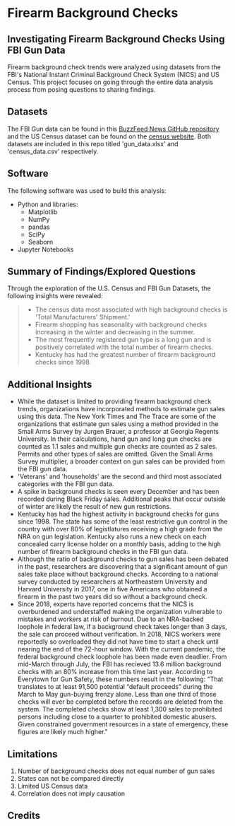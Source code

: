 # Firearm Background Checks
## Investigating Firearm Background Checks Using FBI Gun Data
Firearm background check trends were analyzed using datasets from the FBI's National Instant Criminal Background Check System (NICS) and US Census. This project focuses on going through the entire data analysis process from posing questions to sharing findings.

## Datasets
The FBI Gun data can be found in this [BuzzFeed News GitHub repository](https://github.com/BuzzFeedNews/nics-firearm-background-checks) and the US Census dataset can be found on the [census website](https://data.census.gov/cedsci/). Both datasets are included in this repo titled 'gun_data.xlsx' and 'census_data.csv' respectively. 

## Software
The following software was used to build this analysis: 
* Python and libraries:
  * Matplotlib 
  * NumPy
  * pandas
  * SciPy
  * Seaborn
* Jupyter Notebooks

## Summary of Findings/Explored Questions
Through the exploration of the U.S. Census and FBI Gun Datasets, the following insights were revealed:
> * The census data most associated with high background checks is 'Total Manufacturers' Shipment.'
> * Firearm shopping has seasonality with background checks increasing in the winter and decreasing in the summer.
> * The most frequently registered gun type is a long gun and is positively correlated with the total number of firearm checks.
> * Kentucky has had the greatest number of firearm background checks since 1998.

## Additional Insights
* While the dataset is limited to providing firearm background check trends, organizations have incorporated methods to estimate gun sales using this data. The New York Times and The Trace are some of the organizations that estimate gun sales using a method provided in the Small Arms Survey by Jurgen Brauer, a professor at Georgia Regents University. In their calculations, hand gun and long gun checks are counted as 1.1 sales and multiple gun checks are counted as 2 sales. Permits and other types of sales are omitted. Given the Small Arms Survey multiplier, a broader context on gun sales can be provided from the FBI gun data.
* 'Veterans' and 'households' are the second and third most associated categories with the FBI gun data. 
* A spike in background checks is seen every December and has been recorded during Black Friday sales. Additional peaks that occur outside of winter are likely the result of new gun restrictions.
* Kentucky has had the highest activity in background checks for guns since 1998. The state has some of the least restrictive gun control in the country with over 80% of legistlatures receiving a high grade from the NRA on gun legislation. Kentucky also runs a new check on each concealed carry license holder on a monthly basis, adding to the high number of firearm background checks in the FBI gun data.
* Although the ratio of background checks to gun sales has been debated in the past, researchers are discovering that a significant amount of gun sales take place without background checks. According to a national survey conducted by researchers at Northeastern University and Harvard University in 2017, one in five Americans who obtained a firearm in the past two years did so without a background check.
* Since 2018, experts have reported concerns that the NICS is overburdened and understaffed making the organization vulnerable to mistakes and workers at risk of burnout. Due to an NRA-backed loophole in federal law, if a background check takes longer than 3 days, the sale can proceed without verification. In 2018, NICS workers were reportedly so overloaded they did not have time to start a check until nearing the end of the 72-hour window. With the current pandemic, the federal background check loophole has been made even deadlier. From mid-March through July, the FBI has recieved 13.6 million background checks with an 80% increase from this time last year.  According to Everytown for Gun Safety, these numbers result in the following: "That translates to at least 91,500 potential “default proceeds” during the March to May gun-buying frenzy alone. Less than one third of those checks will ever be completed before the records are deleted from the system. The completed checks show at least 1,300 sales to prohibited persons including close to a quarter to prohibited domestic abusers. Given constrained government resources in a state of emergency, these figures are likely much higher."

## Limitations

1. Number of background checks does not equal number of gun sales
2. States can not be compared directly
3. Limited US Census data
4. Correlation does not imply causation

## Credits




